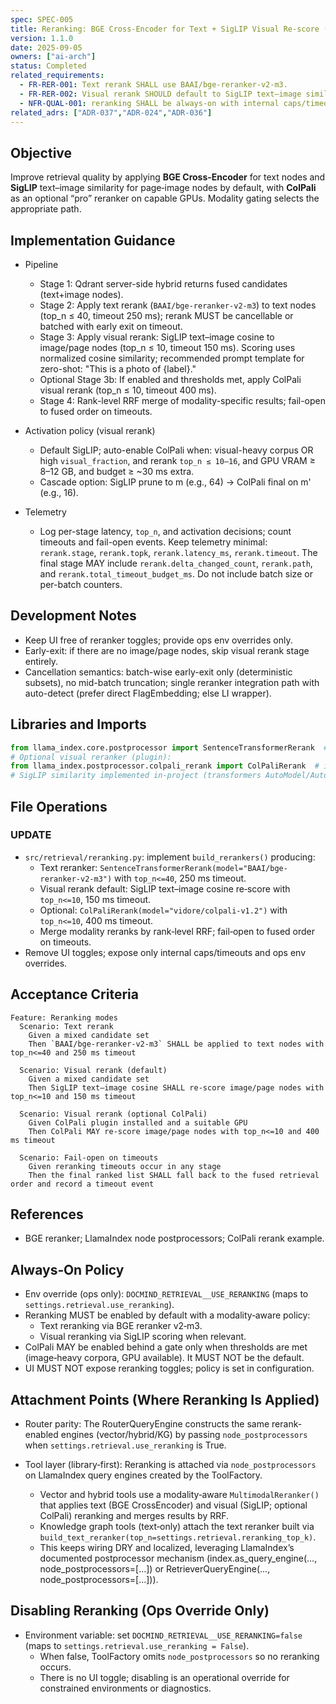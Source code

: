 ```yaml
---
spec: SPEC-005
title: Reranking: BGE Cross-Encoder for Text + SigLIP Visual Re‑score (ColPali Optional)
version: 1.1.0
date: 2025-09-05
owners: ["ai-arch"]
status: Completed
related_requirements:
  - FR-RER-001: Text rerank SHALL use BAAI/bge-reranker-v2-m3.
  - FR-RER-002: Visual rerank SHOULD default to SigLIP text–image similarity; ColPali MAY be enabled optionally on capable GPUs.
  - NFR-QUAL-001: reranking SHALL be always‑on with internal caps/timeouts and fail‑open behavior (no UI toggle).
related_adrs: ["ADR-037","ADR-024","ADR-036"]
---
```



## Objective

Improve retrieval quality by applying **BGE Cross-Encoder** for text nodes and **SigLIP** text–image similarity for page‑image nodes by default, with **ColPali** as an optional “pro” reranker on capable GPUs. Modality gating selects the appropriate path.

## Implementation Guidance

- Pipeline
  - Stage 1: Qdrant server-side hybrid returns fused candidates (text+image nodes).
  - Stage 2: Apply text rerank (`BAAI/bge-reranker-v2-m3`) to text nodes (top_n ≤ 40, timeout 250 ms); rerank MUST be cancellable or batched with early exit on timeout.
  - Stage 3: Apply visual rerank: SigLIP text–image cosine to image/page nodes (top_n ≤ 10, timeout 150 ms). Scoring uses normalized cosine similarity; recommended prompt template for zero-shot: "This is a photo of {label}."
  - Optional Stage 3b: If enabled and thresholds met, apply ColPali visual rerank (top_n ≤ 10, timeout 400 ms).
  - Stage 4: Rank-level RRF merge of modality-specific results; fail-open to fused order on timeouts.

- Activation policy (visual rerank)
  - Default SigLIP; auto-enable ColPali when: visual-heavy corpus OR high `visual_fraction`, and rerank `top_n ≤ 10–16`, and GPU VRAM ≥ 8–12 GB, and budget ≥ ~30 ms extra.
  - Cascade option: SigLIP prune to m (e.g., 64) → ColPali final on m' (e.g., 16).

- Telemetry
  - Log per-stage latency, `top_n`, and activation decisions; count timeouts and fail-open events. Keep telemetry minimal: `rerank.stage`, `rerank.topk`, `rerank.latency_ms`, `rerank.timeout`. The final stage MAY include `rerank.delta_changed_count`, `rerank.path`, and `rerank.total_timeout_budget_ms`. Do not include batch size or per-batch counters.

## Development Notes

- Keep UI free of reranker toggles; provide ops env overrides only.
- Early-exit: if there are no image/page nodes, skip visual rerank stage entirely.
- Cancellation semantics: batch-wise early-exit only (deterministic subsets), no mid-batch truncation; single reranker integration path with auto-detect (prefer direct FlagEmbedding; else LI wrapper).

## Libraries and Imports

```python
from llama_index.core.postprocessor import SentenceTransformerRerank  # BGE text cross-encoder
# Optional visual reranker (plugin):
from llama_index.postprocessor.colpali_rerank import ColPaliRerank  # if installed
# SigLIP similarity implemented in-project (transformers AutoModel/AutoProcessor)
```

## File Operations

### UPDATE

- `src/retrieval/reranking.py`: implement `build_rerankers()` producing:
  - Text reranker: `SentenceTransformerRerank(model="BAAI/bge-reranker-v2-m3")` with `top_n<=40`, 250 ms timeout.
  - Visual rerank default: SigLIP text–image cosine re‑score with `top_n<=10`, 150 ms timeout.
  - Optional: `ColPaliRerank(model="vidore/colpali-v1.2")` with `top_n<=10`, 400 ms timeout.
  - Merge modality reranks by rank‑level RRF; fail‑open to fused order on timeouts.
- Remove UI toggles; expose only internal caps/timeouts and ops env overrides.

## Acceptance Criteria

```gherkin
Feature: Reranking modes
  Scenario: Text rerank
    Given a mixed candidate set
    Then `BAAI/bge-reranker-v2-m3` SHALL be applied to text nodes with top_n<=40 and 250 ms timeout

  Scenario: Visual rerank (default)
    Given a mixed candidate set
    Then SigLIP text–image cosine SHALL re‑score image/page nodes with top_n<=10 and 150 ms timeout

  Scenario: Visual rerank (optional ColPali)
    Given ColPali plugin installed and a suitable GPU
    Then ColPali MAY re‑score image/page nodes with top_n<=10 and 400 ms timeout

  Scenario: Fail-open on timeouts
    Given reranking timeouts occur in any stage
    Then the final ranked list SHALL fall back to the fused retrieval order and record a timeout event
```

## References

- BGE reranker; LlamaIndex node postprocessors; ColPali rerank example.

## Always‑On Policy

- Env override (ops only): `DOCMIND_RETRIEVAL__USE_RERANKING` (maps to `settings.retrieval.use_reranking`).
- Reranking MUST be enabled by default with a modality‑aware policy:
  - Text reranking via BGE reranker v2‑m3.
  - Visual reranking via SigLIP scoring when relevant.
- ColPali MAY be enabled behind a gate only when thresholds are met (image‑heavy corpora, GPU available). It MUST NOT be the default.
- UI MUST NOT expose reranking toggles; policy is set in configuration.

## Attachment Points (Where Reranking Is Applied)

- Router parity: The RouterQueryEngine constructs the same rerank-enabled engines (vector/hybrid/KG) by passing `node_postprocessors` when `settings.retrieval.use_reranking` is True.

- Tool layer (library‑first): Reranking is attached via `node_postprocessors` on LlamaIndex query engines created by the ToolFactory.
  - Vector and hybrid tools use a modality‑aware `MultimodalReranker()` that applies text (BGE CrossEncoder) and visual (SigLIP; optional ColPali) reranking and merges results by RRF.
  - Knowledge graph tools (text‑only) attach the text reranker built via `build_text_reranker(top_n=settings.retrieval.reranking_top_k)`.
  - This keeps wiring DRY and localized, leveraging LlamaIndex’s documented postprocessor mechanism (index.as_query_engine(..., node_postprocessors=[...]) or RetrieverQueryEngine(..., node_postprocessors=[...])).

## Disabling Reranking (Ops Override Only)

- Environment variable: set `DOCMIND_RETRIEVAL__USE_RERANKING=false` (maps to `settings.retrieval.use_reranking = False`).
  - When false, ToolFactory omits `node_postprocessors` so no reranking occurs.
  - There is no UI toggle; disabling is an operational override for constrained environments or diagnostics.
